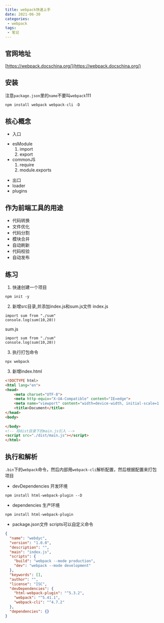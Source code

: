 ```yaml
---
title: webpack快速上手
date: 2021-06-30
categories:
 - webpack
tags:
 - 笔记
---
```


## 官网地址
[https://webpack.docschina.org/](https://webpack.docschina.org/)

## 安装
注意`package.json`里的`name`不要叫`webpack`111
```js
npm install webpack webpack-cli -D
```

## 核心概念
- 入口
+ esModule
    1. import 
    2. export
+ commonJS
    1. require 
    2. module.exports

- 出口
- loader
- plugins

## 作为前端工具的用途
- 代码转换
- 文件优化
- 代码分割
- 模块合并
- 自动刷新
- 代码校验
- 自动发布


## 练习
1. 快速创建一个项目
```
npm init -y
```
2. 新增src目录,并添加index.js和sum.js文件
index.js
```
import sum from "./sum"
console.log(sum(10,20))
```

sum.js
```
import sum from "./sum"
console.log(sum(10,20))
```

3. 执行打包命令
```
npx webpack
```

3. 新增index.html
```html
<!DOCTYPE html>
<html lang="en">
<head>
    <meta charset="UTF-8">
    <meta http-equiv="X-UA-Compatible" content="IE=edge">
    <meta name="viewport" content="width=device-width, initial-scale=1.0">
    <title>Document</title>
</head>
<body>
    
</body>
<!-- 将dist目录下的main.js引入 -->
<script src="./dist/main.js"></script>
</html>
```

## 执行和解析
`.bin`下的`webpack`命令，然后内部用`webpack-cli`解析配置，然后根据配置来打包项目
- devDependencies 开发环境
```
npm install html-webpack-plugin --D
```
- dependencies 生产环境
```
npm install html-webpack-plugin
```

- package.json文件
scripts可以自定义命令
```json
{
  "name": "webdyc",
  "version": "1.0.0",
  "description": "",
  "main": "index.js",
  "scripts": {
    "build": "webpack --mode production",
    "dev": "webpack --mode development"
  },
  "keywords": [],
  "author": "",
  "license": "ISC",
  "devDependencies": {
    "html-webpack-plugin": "^5.3.2",
    "webpack": "^5.41.1",
    "webpack-cli": "^4.7.2"
  },
  "dependencies": {}
}

```



